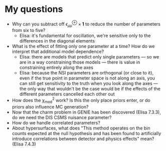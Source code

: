 # My questions

- Why can you subtract off $\epsilon_{\mu\mu}^\oplus \times \mathbf{1}$ to reduce the number of parameters from six to five?
  - Elisa: it's fundamental for oscillation, we're sensitive only to the differences in the diagonal elements
- What is the effect of fitting only one parameter at a time? How do we interpret that additional model dependence?
  - Elisa: there are models that predict only single parameters — so we are in a way constraining those models — there is value in constraining entirely along the axes
  - Elisa: because the NSI parameters are orthogonal (or close to it), even if the true point in parameter space is not along an axis, you can still get sensitivity to the truth when you look along the axes — the only way that wouldn't be the case would be if the effects of the different parameters cancelled each other out
- How does the $\chi^2_\text{mod}$ work? Is this the only place priors enter, or do priors also influence MC generation?
- Now that the charm problem in GENIE has been discovered (Elisa 7.3.3), do we need the DIS CSMS nuisance parameter?
- How do we handle correlated parameters?
- About hypersurfaces, what does "This method operates on the bin counts expected at the null hypothesis and has been found to artificially introduce correlations between detector and physics effects" mean? (Elisa 7.4.3)
